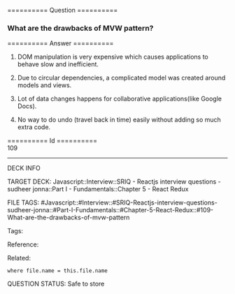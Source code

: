 ========== Question ==========  

### What are the drawbacks of MVW pattern?  

========== Answer ==========  

1. DOM manipulation is very expensive which causes applications to behave slow
   and inefficient.

2. Due to circular dependencies, a complicated model was created around models
   and views.

3. Lot of data changes happens for collaborative applications(like Google Docs).

4. No way to do undo (travel back in time) easily without adding so much extra
   code.

========== Id ==========  
109

---

DECK INFO

TARGET DECK: Javascript::Interview::SRIQ - Reactjs interview questions - sudheer jonna::Part I - Fundamentals::Chapter 5 - React Redux

FILE TAGS: #Javascript::#Interview::#SRIQ-Reactjs-interview-questions-sudheer-jonna::#Part-I-Fundamentals::#Chapter-5-React-Redux::#109-What-are-the-drawbacks-of-mvw-pattern

Tags:

Reference:

Related:

```dataview
where file.name = this.file.name
```
QUESTION STATUS: Safe to store
